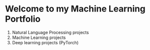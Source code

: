 # Welcome to my Machine Learning Portfolio
1. Natural Language Processing projects
2. Machine Learning projects
3. Deep learning projects (PyTorch)

